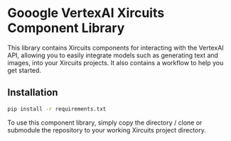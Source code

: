 # Gooogle VertexAI Xircuits Component Library

This library contains Xircuits components for interacting with the VertexAI API, allowing you to easily integrate models such as generating text and images, into your Xircuits projects. It also contains a workflow to help you get started.


## Installation

```bash
pip install -r requirements.txt
```

To use this component library, simply copy the directory / clone or submodule the repository to your working Xircuits project directory.
